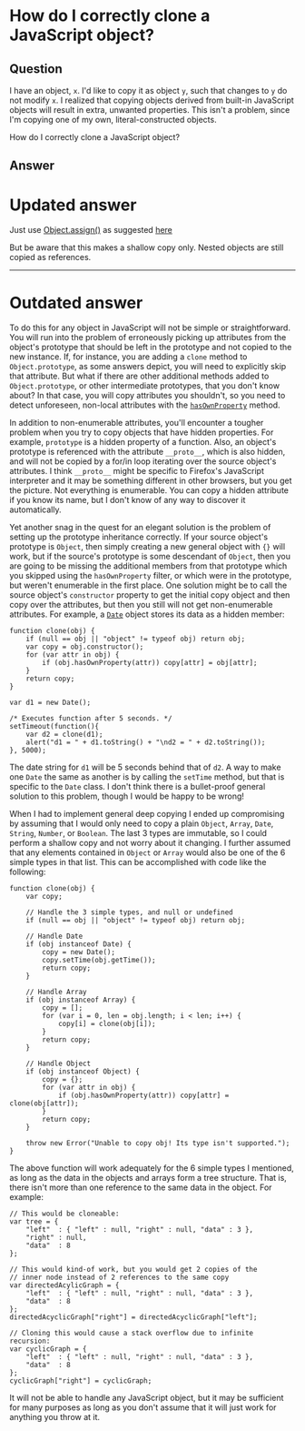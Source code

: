 
# How do I correctly clone a JavaScript object?

## Question
        
I have an object, `x`. I'd like to copy it as object `y`, such that changes to `y` do not modify `x`. I realized that copying objects derived from built-in JavaScript objects will result in extra, unwanted properties. This isn't a problem, since I'm copying one of my own, literal-constructed objects.

How do I correctly clone a JavaScript object?

## Answer
        
Updated answer
==============

Just use [Object.assign()](https://developer.mozilla.org/en-US/docs/Web/JavaScript/Reference/Global_Objects/Object/assign) as suggested [here](https://stackoverflow.com/a/30042948/4031815)

But be aware that this makes a shallow copy only. Nested objects are still copied as references.

* * *

Outdated answer
===============

To do this for any object in JavaScript will not be simple or straightforward. You will run into the problem of erroneously picking up attributes from the object's prototype that should be left in the prototype and not copied to the new instance. If, for instance, you are adding a `clone` method to `Object.prototype`, as some answers depict, you will need to explicitly skip that attribute. But what if there are other additional methods added to `Object.prototype`, or other intermediate prototypes, that you don't know about? In that case, you will copy attributes you shouldn't, so you need to detect unforeseen, non-local attributes with the [`hasOwnProperty`](https://developer.mozilla.org/en/Core_JavaScript_1.5_Reference/Global_Objects/Object/hasOwnProperty "Mozilla JavaScript Reference: Object.hasOwnProperty") method.

In addition to non-enumerable attributes, you'll encounter a tougher problem when you try to copy objects that have hidden properties. For example, `prototype` is a hidden property of a function. Also, an object's prototype is referenced with the attribute `__proto__`, which is also hidden, and will not be copied by a for/in loop iterating over the source object's attributes. I think `__proto__` might be specific to Firefox's JavaScript interpreter and it may be something different in other browsers, but you get the picture. Not everything is enumerable. You can copy a hidden attribute if you know its name, but I don't know of any way to discover it automatically.

Yet another snag in the quest for an elegant solution is the problem of setting up the prototype inheritance correctly. If your source object's prototype is `Object`, then simply creating a new general object with `{}` will work, but if the source's prototype is some descendant of `Object`, then you are going to be missing the additional members from that prototype which you skipped using the `hasOwnProperty` filter, or which were in the prototype, but weren't enumerable in the first place. One solution might be to call the source object's `constructor` property to get the initial copy object and then copy over the attributes, but then you still will not get non-enumerable attributes. For example, a [`Date`](https://developer.mozilla.org/en/Core_JavaScript_1.5_Reference/Global_Objects/Date "Mozilla JavaScript Reference: Date") object stores its data as a hidden member:

    function clone(obj) {
        if (null == obj || "object" != typeof obj) return obj;
        var copy = obj.constructor();
        for (var attr in obj) {
            if (obj.hasOwnProperty(attr)) copy[attr] = obj[attr];
        }
        return copy;
    }
    
    var d1 = new Date();
    
    /* Executes function after 5 seconds. */
    setTimeout(function(){
        var d2 = clone(d1);
        alert("d1 = " + d1.toString() + "\nd2 = " + d2.toString());
    }, 5000);
    

The date string for `d1` will be 5 seconds behind that of `d2`. A way to make one `Date` the same as another is by calling the `setTime` method, but that is specific to the `Date` class. I don't think there is a bullet-proof general solution to this problem, though I would be happy to be wrong!

When I had to implement general deep copying I ended up compromising by assuming that I would only need to copy a plain `Object`, `Array`, `Date`, `String`, `Number`, or `Boolean`. The last 3 types are immutable, so I could perform a shallow copy and not worry about it changing. I further assumed that any elements contained in `Object` or `Array` would also be one of the 6 simple types in that list. This can be accomplished with code like the following:

    function clone(obj) {
        var copy;
    
        // Handle the 3 simple types, and null or undefined
        if (null == obj || "object" != typeof obj) return obj;
    
        // Handle Date
        if (obj instanceof Date) {
            copy = new Date();
            copy.setTime(obj.getTime());
            return copy;
        }
    
        // Handle Array
        if (obj instanceof Array) {
            copy = [];
            for (var i = 0, len = obj.length; i < len; i++) {
                copy[i] = clone(obj[i]);
            }
            return copy;
        }
    
        // Handle Object
        if (obj instanceof Object) {
            copy = {};
            for (var attr in obj) {
                if (obj.hasOwnProperty(attr)) copy[attr] = clone(obj[attr]);
            }
            return copy;
        }
    
        throw new Error("Unable to copy obj! Its type isn't supported.");
    }
    

The above function will work adequately for the 6 simple types I mentioned, as long as the data in the objects and arrays form a tree structure. That is, there isn't more than one reference to the same data in the object. For example:

    // This would be cloneable:
    var tree = {
        "left"  : { "left" : null, "right" : null, "data" : 3 },
        "right" : null,
        "data"  : 8
    };
    
    // This would kind-of work, but you would get 2 copies of the 
    // inner node instead of 2 references to the same copy
    var directedAcylicGraph = {
        "left"  : { "left" : null, "right" : null, "data" : 3 },
        "data"  : 8
    };
    directedAcyclicGraph["right"] = directedAcyclicGraph["left"];
    
    // Cloning this would cause a stack overflow due to infinite recursion:
    var cyclicGraph = {
        "left"  : { "left" : null, "right" : null, "data" : 3 },
        "data"  : 8
    };
    cyclicGraph["right"] = cyclicGraph;
    

It will not be able to handle any JavaScript object, but it may be sufficient for many purposes as long as you don't assume that it will just work for anything you throw at it.
